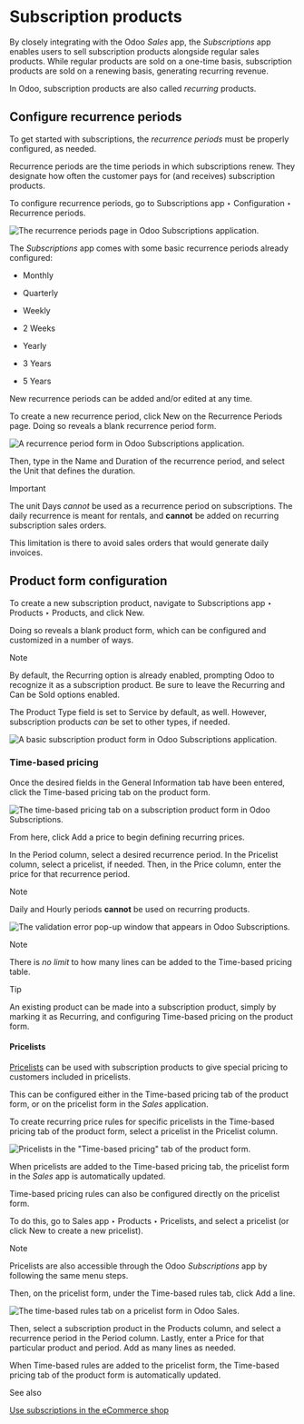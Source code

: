 # Subscription products

By closely integrating with the Odoo _Sales_ app, the _Subscriptions_ app
enables users to sell subscription products alongside regular sales products.
While regular products are sold on a one-time basis, subscription products are
sold on a renewing basis, generating recurring revenue.

In Odoo, subscription products are also called _recurring_ products.

## Configure recurrence periods

To get started with subscriptions, the _recurrence periods_ must be properly
configured, as needed.

Recurrence periods are the time periods in which subscriptions renew. They
designate how often the customer pays for (and receives) subscription
products.

To configure recurrence periods, go to Subscriptions app ‣ Configuration ‣
Recurrence periods.

![The recurrence periods page in Odoo Subscriptions
application.](../../../_images/recurrence-periods-page.png)

The _Subscriptions_ app comes with some basic recurrence periods already
configured:

  * Monthly

  * Quarterly

  * Weekly

  * 2 Weeks

  * Yearly

  * 3 Years

  * 5 Years

New recurrence periods can be added and/or edited at any time.

To create a new recurrence period, click New on the Recurrence Periods page.
Doing so reveals a blank recurrence period form.

![A recurrence period form in Odoo Subscriptions
application.](../../../_images/recurrence-period-form.png)

Then, type in the Name and Duration of the recurrence period, and select the
Unit that defines the duration.

Important

The unit Days _cannot_ be used as a recurrence period on subscriptions. The
daily recurrence is meant for rentals, and **cannot** be added on recurring
subscription sales orders.

This limitation is there to avoid sales orders that would generate daily
invoices.

## Product form configuration

To create a new subscription product, navigate to Subscriptions app ‣ Products
‣ Products, and click New.

Doing so reveals a blank product form, which can be configured and customized
in a number of ways.

Note

By default, the Recurring option is already enabled, prompting Odoo to
recognize it as a subscription product. Be sure to leave the Recurring and Can
be Sold options enabled.

The Product Type field is set to Service by default, as well. However,
subscription products _can_ be set to other types, if needed.

![A basic subscription product form in Odoo Subscriptions
application.](../../../_images/subscription-product-form.png)

### Time-based pricing

Once the desired fields in the General Information tab have been entered,
click the Time-based pricing tab on the product form.

![The time-based pricing tab on a subscription product form in Odoo
Subscriptions.](../../../_images/time-based-pricing-tab.png)

From here, click Add a price to begin defining recurring prices.

In the Period column, select a desired recurrence period. In the Pricelist
column, select a pricelist, if needed. Then, in the Price column, enter the
price for that recurrence period.

Note

Daily and Hourly periods **cannot** be used on recurring products.

![The validation error pop-up window that appears in Odoo
Subscriptions.](../../../_images/validation-error-popup.png)

Note

There is _no limit_ to how many lines can be added to the Time-based pricing
table.

Tip

An existing product can be made into a subscription product, simply by marking
it as Recurring, and configuring Time-based pricing on the product form.

#### Pricelists

[Pricelists](../sales/products_prices/prices/pricing.html) can be used with
subscription products to give special pricing to customers included in
pricelists.

This can be configured either in the Time-based pricing tab of the product
form, or on the pricelist form in the _Sales_ application.

To create recurring price rules for specific pricelists in the Time-based
pricing tab of the product form, select a pricelist in the Pricelist column.

![Pricelists in the "Time-based pricing" tab of the product
form.](../../../_images/pricelist-time-based-pricing.png)

When pricelists are added to the Time-based pricing tab, the pricelist form in
the _Sales_ app is automatically updated.

Time-based pricing rules can also be configured directly on the pricelist
form.

To do this, go to Sales app ‣ Products ‣ Pricelists, and select a pricelist
(or click New to create a new pricelist).

Note

Pricelists are also accessible through the Odoo _Subscriptions_ app by
following the same menu steps.

Then, on the pricelist form, under the Time-based rules tab, click Add a line.

![The time-based rules tab on a pricelist form in Odoo
Sales.](../../../_images/pricelist-form-time-based-rules-tab.png)

Then, select a subscription product in the Products column, and select a
recurrence period in the Period column. Lastly, enter a Price for that
particular product and period. Add as many lines as needed.

When Time-based rules are added to the pricelist form, the Time-based pricing
tab of the product form is automatically updated.

See also

[Use subscriptions in the eCommerce shop](ecommerce.html)

